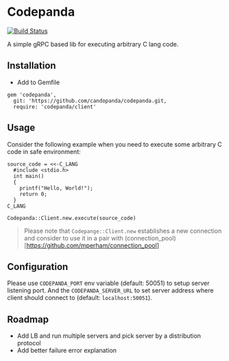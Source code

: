 # Codepanda

[![Build Status](https://semaphoreci.com/api/v1/vladimirmikhailov/codepanda/branches/master/badge.svg)](https://semaphoreci.com/vladimirmikhailov/codepanda)

A simple gRPC based lib for executing arbitrary C lang code.

## Installation

* Add to Gemfile

```
gem 'codepanda',
  git: 'https://github.com/candopanda/codepanda.git,
  require: 'codepanda/client'
```

## Usage

Consider the following example when you need to execute some arbitrary
C code in safe environment:

```
source_code = <<-C_LANG
  #include <stdio.h>
  int main()
  {
    printf("Hello, World!");
    return 0;
  }
C_LANG

Codepanda::Client.new.execute(source_code)
```

> Please note that `Codepange::Client.new` establishes a new connection
> and consider to use it in a pair with
> (connection_pool)[https://github.com/mperham/connection_pool]

## Configuration

Please use `CODEPANDA_PORT` env variable (default: 50051) to setup server listening port.
And the `CODEPANDA_SERVER_URL` to set server address where client should
connect to (default: `localhost:50051`).


## Roadmap

* Add LB and run multiple servers and pick server by a distribution
  protocol
* Add better failure error explanation
